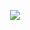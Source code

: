 <p align="center">
  <a href="https://github.com/git-huunhan/">
    <img src="https://scontent.fsgn8-1.fna.fbcdn.net/v/t1.15752-0/p280x280/117599849_772343076871159_348895583812153328_n.png?_nc_cat=108&_nc_sid=b96e70&_nc_ohc=D7SJTNEaaWoAX8Nf6lD&_nc_ht=scontent.fsgn8-1.fna&oh=139b9112a6d615851614e03281e5bae1&oe=5F8A7C22" />
  </a>
</p>

<!--
**git-huunhan/git-huunhan** is a ✨ _special_ ✨ repository because its `README.md` (this file) appears on your GitHub profile.

Here are some ideas to get you started:

- 🔭 I’m currently working on ...
- 🌱 I’m currently learning ...
- 👯 I’m looking to collaborate on ...
- 🤔 I’m looking for help with ...
- 💬 Ask me about ...
- 📫 How to reach me: ...
- 😄 Pronouns: ...
- ⚡ Fun fact: ...
-->
